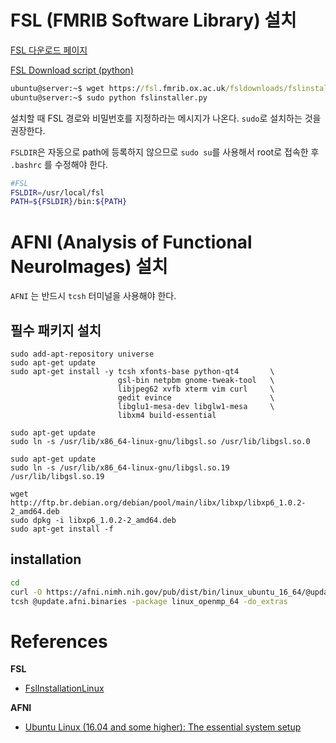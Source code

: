 # FSL (FMRIB Software Library) 설치

[FSL 다운로드 페이지](https://fsl.fmrib.ox.ac.uk/fsldownloads_registration/download/fsl=4,o_s=16,d_type=release/)

[FSL Download script (python)](https://fsl.fmrib.ox.ac.uk/fsldownloads/fslinstaller.py)

``` cmd
ubuntu@server:~$ wget https://fsl.fmrib.ox.ac.uk/fsldownloads/fslinstaller.py
ubuntu@server:~$ sudo python fslinstaller.py
```

설치할 때 FSL 경로와 비밀번호를 지정하라는 메시지가 나온다.
`sudo`로 설치하는 것을 권장한다.

`FSLDIR`은 자동으로 path에 등록하지 않으므로 `sudo su`를 사용해서 root로 접속한 후 `.bashrc` 를 수정해야 한다.
``` sh
#FSL
FSLDIR=/usr/local/fsl
PATH=${FSLDIR}/bin:${PATH}
```

# AFNI (Analysis of Functional NeuroImages) 설치

`AFNI` 는 반드시 `tcsh` 터미널을 사용해야 한다.

## 필수 패키지 설치

```
sudo add-apt-repository universe
sudo apt-get update
sudo apt-get install -y tcsh xfonts-base python-qt4       \
                        gsl-bin netpbm gnome-tweak-tool   \
                        libjpeg62 xvfb xterm vim curl     \
                        gedit evince                      \
                        libglu1-mesa-dev libglw1-mesa     \
                        libxm4 build-essential
```

```
sudo apt-get update
sudo ln -s /usr/lib/x86_64-linux-gnu/libgsl.so /usr/lib/libgsl.so.0
```

```
sudo apt-get update
sudo ln -s /usr/lib/x86_64-linux-gnu/libgsl.so.19 /usr/lib/libgsl.so.19
```


```
wget http://ftp.br.debian.org/debian/pool/main/libx/libxp/libxp6_1.0.2-2_amd64.deb
sudo dpkg -i libxp6_1.0.2-2_amd64.deb
sudo apt-get install -f
```

## installation

``` sh
cd
curl -O https://afni.nimh.nih.gov/pub/dist/bin/linux_ubuntu_16_64/@update.afni.binaries
tcsh @update.afni.binaries -package linux_openmp_64 -do_extras
```

# References

**FSL**
- [FslInstallationLinux](https://fsl.fmrib.ox.ac.uk/fsl/fslwiki/FslInstallation/Linux)

**AFNI**

- [Ubuntu Linux (16.04 and some higher): The essential system setup](https://afni.nimh.nih.gov/pub/dist/doc/htmldoc/background_install/install_instructs/steps_linux_ubuntu16.html)
